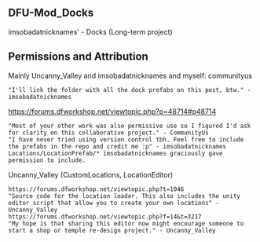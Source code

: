 ## DFU-Mod_Docks
imsobadatnicknames' - Docks (Long-term project)
## Permissions and Attribution
Mainly Uncanny_Valley and imsobadatnicknames and myself: communityus
```
"I'll link the folder with all the dock prefabs on this post, btw." - imsobadatnicknames
```
https://forums.dfworkshop.net/viewtopic.php?p=48714#p48714
```
"Most of your other work was also permissive use so I figured I'd ask for clarity on this collaborative project." - CommunityUs
"I have never tried using version control tbh. Feel free to include the prefabs in the repo and credit me :p" - imsobadatnicknames
Locations/LocationPrefab/* imsobadatnicknames graciously gave permission to include.
```
Uncanny_Valley (CustomLocations, LocationEditor)
```
https://forums.dfworkshop.net/viewtopic.php?t=1046
"Source code for the location loader. This also includes the unity editor script that allow you to create your own locations" - Uncanny_Valley
https://forums.dfworkshop.net/viewtopic.php?f=14&t=3217
"My hope is that sharing this editor now might encourage someone to start a shop or temple re-design project." - Uncanny_Valley
```
